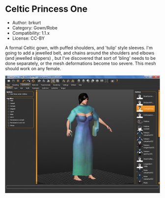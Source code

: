 # Celtic Princess One

* Author: brkurt
* Category: Gown/Robe
* Compatibility: 1.1.x
* License: CC-BY

A formal Celtic gown, with puffed shoulders, and 'tulip' style sleeves.  I'm going to add a jewelled belt, and chains around the shoulders and elbows (and jewelled slippers)  , but I've discovered that sort of 'bling' needs to be done separately, or the mesh deformations become too severe.  This mesh should work on any female. 

![Example](celticprincessMHGUI.png)

